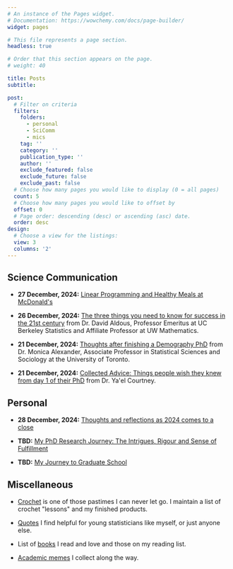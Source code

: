 ```yaml
---
# An instance of the Pages widget.
# Documentation: https://wowchemy.com/docs/page-builder/
widget: pages

# This file represents a page section.
headless: true

# Order that this section appears on the page.
# weight: 40

title: Posts
subtitle: 

post:
  # Filter on criteria
  filters: 
    folders:
      - personal
      - SciComm
      - mics
    tag: ''
    category: ''
    publication_type: ''
    author: ''
    exclude_featured: false
    exclude_future: false
    exclude_past: false
  # Choose how many pages you would like to display (0 = all pages)
  count: 5
  # Choose how many pages you would like to offset by
  offset: 0
  # Page order: descending (desc) or ascending (asc) date.
  order: desc
design:
  # Choose a view for the listings:
  view: 3
  columns: '2'
---
```


## Science Communication

* **27 December, 2024:** [Linear Programming and Healthy Meals at McDonald's](./SciComm/healthy-meals-McDonald/calorie_problem.html) 

* **26 December, 2024:** [The three things you need to know for success in the 21st century](https://www.stat.berkeley.edu/~aldous/Misc/PBM.html) from Dr. David Aldous, Professor Emeritus at UC Berkeley Statistics and Affiliate Professor at UW Mathematics.

* **21 December, 2024:** [Thoughts after finishing a Demography PhD](https://www.monicaalexander.com/posts/2018-23-05-demog_phd/) from Dr. Monica Alexander, Associate Professor in Statistical Sciences and Sociology at the University of Toronto.

* **21 December, 2024:** [Collected Advice: Things people wish they knew from day 1 of their PhD](https://www.yaelcourtney.com/phdadvice) from Dr. Ya'el Courtney.

## Personal

* **28 December, 2024:** [Thoughts and reflections as 2024 comes to a close](./personal/2024-wrapup/)

* **TBD:** [My PhD Research Journey: The Intrigues, Rigour and Sense of Fulfillment](./personal/phd-journey/)

* **TBD:** [My Journey to Graduate School](./personal/grad-school-journey/)

## Miscellaneous

* [Crochet](./mics/crochet/) is one of those pastimes I can never let go. I maintain a list of crochet "lessons" and my finished products. 

* [Quotes](./mics/quote/) I find helpful for young statisticians like myself, or just anyone else.

* List of [books](./mics/book/) I read and love and those on my reading list.

* [Academic memes](./academic-memes/) I collect along the way.
